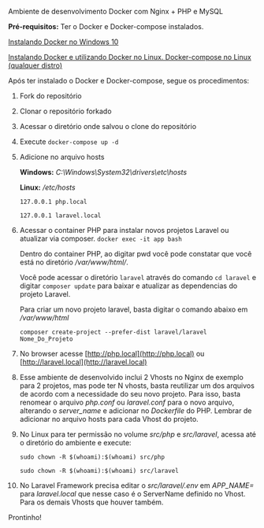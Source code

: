 
Ambiente de desenvolvimento Docker com Nginx + PHP e MySQL

**Pré-requisitos:** Ter o Docker e Docker-compose instalados.


[Instalando Docker no Windows 10](https://www.mundodocker.com.br/docker-no-windows-10/)

[Instalando Docker e utilizando Docker no Linux. Docker-compose no Linux (qualquer distro)](https://mundodacomputacaointegral.blogspot.com/2019/10/instalando-docker-e-docker-compose-no-Linux.html)

Após ter instalado o Docker e Docker-compose, segue os procedimentos: 

1. Fork do repositório

2. Clonar o repositório forkado

3. Acessar o diretório onde salvou o clone do repositório

4. Execute `docker-compose up -d`

5. Adicione no arquivo hosts

   **Windows:** _C:\Windows\System32\drivers\etc\hosts_

   **Linux:** _/etc/hosts_

    `127.0.0.1 php.local`
 
    `127.0.0.1 laravel.local`
   
6. Acessar o container PHP para instalar novos projetos Laravel ou atualizar via composer.
   `docker exec -it app bash`
   
   Dentro do container PHP, ao digitar pwd você pode constatar que você está no diretório _/var/www/html/_.

   Você pode acessar o diretório `laravel` através do comando `cd laravel` e digitar `composer update` para baixar e atualizar as dependencias do projeto Laravel.

   Para criar um novo projeto laravel, basta digitar o comando abaixo em _/var/www/html_

   `composer create-project --prefer-dist laravel/laravel Nome_Do_Projeto`
   
7. No browser acesse [http://php.local](http://php.local) ou [http://laravel.local](http://laravel.local)

8. Esse ambiente de desenvolvido inclui 2 Vhosts no Nginx de exemplo para 2 projetos, mas pode ter N vhosts, basta reutilizar um dos arquivos de acordo com a necessidade do seu novo projeto. Para isso, basta renomear o arquivo _php.conf_ ou _laravel.conf_ para o novo arquivo, alterando o _server_name_ e adicionar no _Dockerfile_ do PHP. Lembrar de adicionar no arquivo hosts para cada Vhost do projeto.

9. No Linux para ter permissão no volume _src/php_ e _src/laravel_, acessa até o diretório do ambiente e execute:

   `sudo chown -R $(whoami):$(whoami) src/php` 

   `sudo chown -R $(whoami):$(whoami) src/laravel`
  
10. No Laravel Framework precisa editar o _src/laravel/.env_ em _APP_NAME=_ para _laravel.local_ que nesse caso é o ServerName definido no Vhost. Para os demais Vhosts que houver também.

Prontinho!


